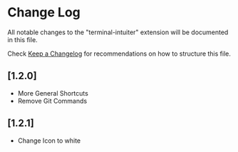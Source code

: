 # Change Log

All notable changes to the "terminal-intuiter" extension will be documented in this file.

Check [Keep a Changelog](http://keepachangelog.com/) for recommendations on how to structure this file.

## [1.2.0]

- More General Shortcuts
- Remove Git Commands

## [1.2.1]

- Change Icon to white
